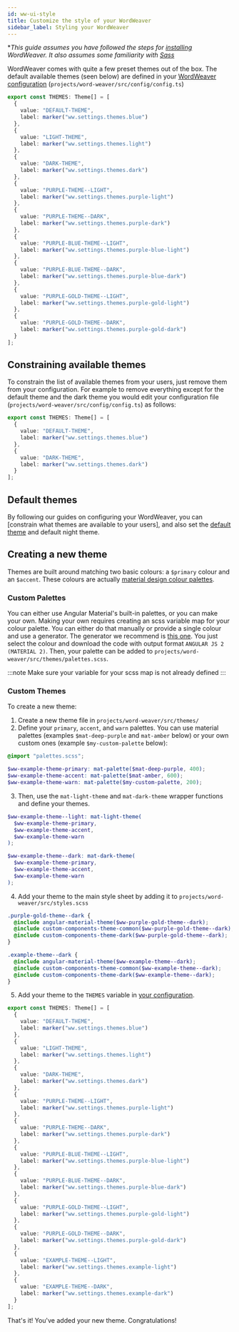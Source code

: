 ```yaml
---
id: ww-ui-style
title: Customize the style of your WordWeaver
sidebar_label: Styling your WordWeaver
---
```


**This guide assumes you have followed the steps for [installing](installation.md) WordWeaver. It also assumes some familiarity with [Sass](https://sass-lang.com/)*

WordWeaver comes with quite a few preset themes out of the box. The default available themes (seen below) are defined in your [WordWeaver configuration](ww-ui-customization.md) (`projects/word-weaver/src/config/config.ts`)

```typescript
export const THEMES: Theme[] = [
  {
    value: "DEFAULT-THEME",
    label: marker("ww.settings.themes.blue")
  },
  {
    value: "LIGHT-THEME",
    label: marker("ww.settings.themes.light")
  },
  {
    value: "DARK-THEME",
    label: marker("ww.settings.themes.dark")
  },
  {
    value: "PURPLE-THEME--LIGHT",
    label: marker("ww.settings.themes.purple-light")
  },
  {
    value: "PURPLE-THEME--DARK",
    label: marker("ww.settings.themes.purple-dark")
  },
  {
    value: "PURPLE-BLUE-THEME--LIGHT",
    label: marker("ww.settings.themes.purple-blue-light")
  },
  {
    value: "PURPLE-BLUE-THEME--DARK",
    label: marker("ww.settings.themes.purple-blue-dark")
  },
  {
    value: "PURPLE-GOLD-THEME--LIGHT",
    label: marker("ww.settings.themes.purple-gold-light")
  },
  {
    value: "PURPLE-GOLD-THEME--DARK",
    label: marker("ww.settings.themes.purple-gold-dark")
  }
];
```

## Constraining available themes

To constrain the list of available themes from your users, just remove them from your configuration. For example to remove everything except for the default theme and the dark theme you would edit your configuration file (`projects/word-weaver/src/config/config.ts`) as follows:

```typescript
export const THEMES: Theme[] = [
  {
    value: "DEFAULT-THEME",
    label: marker("ww.settings.themes.blue")
  },
  {
    value: "DARK-THEME",
    label: marker("ww.settings.themes.dark")
  }
];
```

## Default themes

By following our guides on configuring your WordWeaver, you can [constrain what themes are available to your users], and also set the [default theme](ww-ui-customization.md#theme) and default night theme.

## Creating a new theme

Themes are built around matching two basic colours: a `$primary` colour and an `$accent`. 
These colours are actually [material design colour palettes](https://material.io/design/color/the-color-system.html#color-usage-and-palettes). 

### Custom Palettes

You can either use Angular Material's built-in palettes, or you can make your own. Making your own requires creating an scss variable map for your colour palette.
You can either do that manually or provide a single colour and use a generator. The generator we recommend is [this one](http://mcg.mbitson.com/). 
You just select the colour and download the code with output format `ANGULAR JS 2 (MATERIAL 2)`. 
Then, your palette can be added to `projects/word-weaver/src/themes/palettes.scss`. 

:::note
Make sure your variable for your scss map is not already defined
:::

### Custom Themes

To create a new theme:

1. Create a new theme file in `projects/word-weaver/src/themes/`
2. Define your `primary`, `accent`, and `warn` palettes. You can use material palettes (examples `$mat-deep-purple` and `mat-amber` below) or your own custom ones (example `$my-custom-palette` below):

```scss
@import "palettes.scss";

$ww-example-theme-primary: mat-palette($mat-deep-purple, 400);
$ww-example-theme-accent: mat-palette($mat-amber, 600);
$ww-example-theme-warn: mat-palette($my-custom-palette, 200);

```

3. Then, use the `mat-light-theme` and `mat-dark-theme` wrapper functions and define your themes.

```scss
$ww-example-theme--light: mat-light-theme(
  $ww-example-theme-primary,
  $ww-example-theme-accent,
  $ww-example-theme-warn
);

$ww-example-theme--dark: mat-dark-theme(
  $ww-example-theme-primary,
  $ww-example-theme-accent,
  $ww-example-theme-warn
);
```

4. Add your theme to the main style sheet by adding it to `projects/word-weaver/src/styles.scss`
   
```scss {7-11}
.purple-gold-theme--dark {
  @include angular-material-theme($ww-purple-gold-theme--dark);
  @include custom-components-theme-common($ww-purple-gold-theme--dark);
  @include custom-components-theme-dark($ww-purple-gold-theme--dark);
}

.example-theme--dark {
  @include angular-material-theme($ww-example-theme--dark);
  @include custom-components-theme-common($ww-example-theme--dark);
  @include custom-components-theme-dark($ww-example-theme--dark);
}
```

5. Add your theme to the `THEMES` variable in [your configuration](ww-ui-customization.md).

```typescript {38-45}
export const THEMES: Theme[] = [
  {
    value: "DEFAULT-THEME",
    label: marker("ww.settings.themes.blue")
  },
  {
    value: "LIGHT-THEME",
    label: marker("ww.settings.themes.light")
  },
  {
    value: "DARK-THEME",
    label: marker("ww.settings.themes.dark")
  },
  {
    value: "PURPLE-THEME--LIGHT",
    label: marker("ww.settings.themes.purple-light")
  },
  {
    value: "PURPLE-THEME--DARK",
    label: marker("ww.settings.themes.purple-dark")
  },
  {
    value: "PURPLE-BLUE-THEME--LIGHT",
    label: marker("ww.settings.themes.purple-blue-light")
  },
  {
    value: "PURPLE-BLUE-THEME--DARK",
    label: marker("ww.settings.themes.purple-blue-dark")
  },
  {
    value: "PURPLE-GOLD-THEME--LIGHT",
    label: marker("ww.settings.themes.purple-gold-light")
  },
  {
    value: "PURPLE-GOLD-THEME--DARK",
    label: marker("ww.settings.themes.purple-gold-dark")
  },
  {
    value: "EXAMPLE-THEME--LIGHT",
    label: marker("ww.settings.themes.example-light")
  },
  {
    value: "EXAMPLE-THEME--DARK",
    label: marker("ww.settings.themes.example-dark")
  }
];
```

That's it! You've added your new theme. Congratulations!